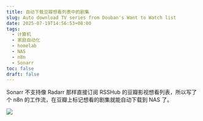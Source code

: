```yaml
---
title: 自动下载豆瓣想看列表中的剧集
slug: Auto download TV series from Douban's Want to Watch list
date: 2025-07-19T14:56:53+08:00
tags:
  - 计算机
  - 家庭自动化
  - homelab
  - NAS
  - n8n
  - Sonarr
toc: false
draft: false
---
```

Sonarr 不支持像 Radarr 那样直接订阅 RSSHub 的豆瓣影视想看列表，所以写了个 n8n 的工作流，在豆瓣上标记想看的剧集就能自动下载到 NAS 了。

![](https://raw.githubusercontent.com/xbot/image-hosting/master/blog/2025-07-19-14-58-42-mac_20250719144116.png)